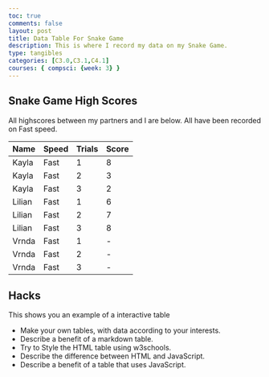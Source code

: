 ```yaml
---
toc: true
comments: false 
layout: post
title: Data Table For Snake Game
description: This is where I record my data on my Snake Game.
type: tangibles
categories: [C3.0,C3.1,C4.1]
courses: { compsci: {week: 3} }
---
```

## Snake Game High Scores
All highscores between my partners and I are below. All have been recorded on Fast speed. 

<!-- Head contains information to Support the Document -->
<head>
    <!-- load jQuery and DataTables output style and scripts -->
    <link rel="stylesheet" type="text/css" href="https://cdn.datatables.net/1.13.4/css/jquery.dataTables.min.css">
    <script type="text/javascript" language="javascript" src="https://code.jquery.com/jquery-3.6.0.min.js"></script>
    <script>var define = null;</script>
    <script type="text/javascript" language="javascript" src="https://cdn.datatables.net/1.13.4/js/jquery.dataTables.min.js"></script>
</head>

<!-- Body contains the contents of the Document -->
<body>
    <table id="md_demo" class= "table">
        <thead>
            <tr>
                <th>Name</th>
                <th>Speed</th>
                <th>Trials</th>
                <th>Score</th>
            </tr>
        </thead>
    <tbody>
                <tr>
                    <td>Kayla</td>
                    <td>Fast</td>
                    <td>1</td>
                    <td> 8 </td>
                </tr>
                <tr>
                    <td>Kayla</td>
                    <td>Fast</td>
                    <td>2</td>
                    <td> 3 </td>
                </tr>
                <tr>
                    <td>Kayla</td>
                    <td>Fast</td>
                    <td>3</td>
                    <td> 2 </td>
                </tr>
                <tr>
                    <td>Lilian</td>
                    <td>Fast</td>
                    <td>1</td>
                    <td> 6 </td>
                </tr>
                <tr>
                    <td>Lilian</td>
                    <td>Fast</td>
                  <td>2</td>
                    <td> 7 </td>
                </tr>
                <tr>
                    <td>Lilian</td>
                    <td>Fast</td>
                    <td>3</td>
                    <td> 8 </td>
                </tr>
                <tr>
                    <td>Vrnda</td>
                    <td>Fast</td>
                    <td>1</td>
                    <td> - </td>
                </tr>
                <tr>
                    <td>Vrnda</td>
                    <td>Fast</td>
                    <td>2</td>
                    <td> - </td>
                </tr>
                <tr>
                    <td>Vrnda</td>
                    <td>Fast</td>
                    <td>3</td>
                    <td> - </td>
                </tr>
            </tbody>
        </table>
    </body>

<script>
    $("#md_demo").DataTable();
</script>

## Hacks 
This shows you an example of a interactive table
- Make your own tables, with data according to your interests.
- Describe a benefit of a markdown table.
- Try to Style the HTML table using w3schools.
- Describe the difference between HTML and JavaScript.
- Describe a benefit of a table that uses JavaScript.

